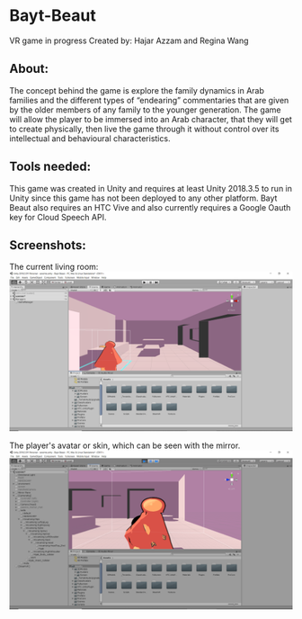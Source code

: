 # Bayt-Beaut
VR game in progress
Created by: Hajar Azzam and Regina Wang

## About:
The concept behind the game is explore the family dynamics in Arab families and the different types of “endearing” commentaries that are given by the older members of any family to the younger generation. The game will allow the player to be immersed into an Arab character, that they will get to create physically, then live the game through it without control over its intellectual and behavioural characteristics.

## Tools needed:
This game was created in Unity and requires at least Unity 2018.3.5 to run in Unity since this game has not been deployed to any other platform. Bayt Beaut also requires an HTC Vive and also currently requires a Google Oauth key for Cloud Speech API. 

## Screenshots:
The current living room:
![Screenshot1](screenshot1.jpg)

The player's avatar or skin, which can be seen with the mirror.
![Screenshot2](screenshot2.jpg)
